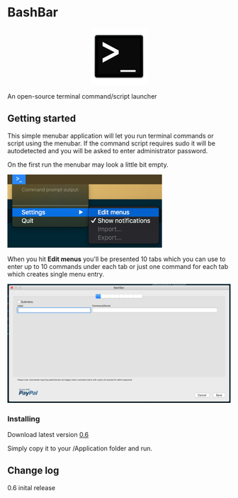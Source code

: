 # BashBar
<p align="center">
<img src="/images/logo_128x128.png">
</p>

An open-source terminal command/script launcher

## Getting started

This simple menubar application will let you run terminal commands or script using the menubar.
If the command script requires sudo it will be autodetected and you will be asked to enter administrator password.

On the first run the menubar may look a little bit empty.

![menu]

When you hit **Edit menus** you'll be presented 10 tabs which you can use to enter up to 10 commands under each tab or just one command for each tab which creates single menu entry.

![preferences]

### Installing

Download latest version [0.6](https://github.com/tbrek/BashBar/raw/master/BashBar/BashBar.zip)

Simply copy it to your /Application folder and run.

## Change log

0.6 inital release



[bashbarlogo]: /images/logo_128x128.png
[menu]: /images/menu.png
[preferences]: /images/preferences.png


